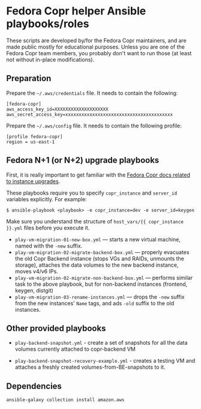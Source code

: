 Fedora Copr helper Ansible playbooks/roles
==========================================

These scripts are developed by/for the Fedora Copr maintainers, and are made
public mostly for educational purposes.  Unless you are one of the Fedora Copr
team members, you probably don't want to run those (at least not without
in-place modifications).


Preparation
-----------

Prepare the `~/.aws/credentials` file.  It needs to contain the following:

    [fedora-copr]
    aws_access_key_id=XXXXXXXXXXXXXXXXXXXX
    aws_secret_access_key=xxxxxxxxxxxxxxxxxxxxxxxxxxxxxxxxxxxxxxxx

Prepare the `~/.aws/config` file.  It needs to contain the following profile:

    [profile fedora-copr]
    region = us-east-1


Fedora N+1 (or N+2) upgrade playbooks
-------------------------------------

First, it is really important to get familiar with the [Fedora Copr docs related
to instance upgrades](https://docs.pagure.org/copr.copr/how_to_upgrade_persistent_instances.html).

These playbooks require you to specify `copr_instance` and `server_id` variables
explicitly.  For example:

    $ ansible-playbook <playbook> -e copr_instance=dev -e server_id=keygen

Make sure you understand the structure of `host_vars/{{ copr_instance }}.yml`
files before you execute it.

- `play-vm-migration-01-new-box.yml` — starts a new virtual machine, named with
  the `-new` suffix.
- `play-vm-migration-02-migrate-backend-box.yml` — properly evacuates the old
  Copr Backend instance (stops VGs and RAIDs, unmounts the storage), attaches
  the data volumes to the new backend instance, moves v4/v6 IPs.
- `play-vm-migration-02-migrate-non-backend-box.yml` — performs similar task to
  the above playbook, but for non-backend instances (frontend, keygen, distgit)
- `play-vm-migration-03-rename-instances.yml` — drops the `-new` suffix from
  the new instances' `Name` tags, and ads `-old` suffix to the old instances.


Other provided playbooks
------------------------

- `play-backend-snapshot.yml` - create a set of snapshots for all the data
  volumes currently attached to copr-backend VM

- `play-backend-snapshot-recovery-example.yml` - creates a testing VM and
  attaches a freshly created volumes-from-BE-snapshots to it.


Dependencies
------------

```
ansible-galaxy collection install amazon.aws
```
